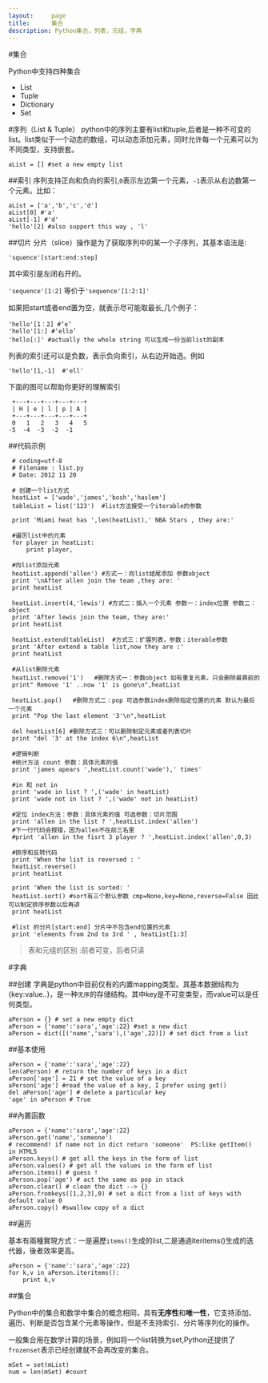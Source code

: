 ```yaml
---
layout:     page
title:      集合
description: Python集合，列表，元组，字典
---
```


#集合

Python中支持四种集合

+ List
+ Tuple
+ Dictionary
+ Set


#序列（List & Tuple）
python中的序列主要有list和tuple,后者是一种不可变的list。list类似于一个动态的数组，可以动态添加元素，同时允许每一个元素可以为不同类型，支持嵌套。

    aList = [] #set a new empty list
    
##索引
序列支持正向和负向的索引,`0`表示左边第一个元素，`-1`表示从右边数第一个元素。比如：

    aList = ['a','b','c','d']
    aList[0] #'a'
    aList[-1] #'d'
    'hello'[2] #also support this way , 'l'

##切片
分片（slice）操作是为了获取序列中的某一个子序列，其基本语法是:

`'squence'[start:end:step]`

其中索引是左闭右开的。

`'sequence'[1:2]` 等价于`'sequence'[1:2:1]'`

如果把start或者end置为空，就表示尽可能取最长,几个例子：

    'hello'[1：2] #‘e’
    'hello'[1:] #‘ello’
    'hello[:]' #actually the whole string 可以生成一份当前list的副本

列表的索引还可以是负数，表示负向索引，从右边开始选。例如
    
    'hello'[1,-1]  #'ell'

下面的图可以帮助你更好的理解索引

     +---+---+---+---+---+
     | H | e | l | p | A |
     +---+---+---+---+---+
     0   1   2   3   4   5
    -5  -4  -3  -2  -1
    
    

##代码示例

     # coding=utf-8
     # Filename : list.py
     # Date: 2012 11 20
 
     # 创建一个list方式
     heatList = ['wade','james','bosh','haslem']
     tableList = list('123')  #list方法接受一个iterable的参数
 
     print 'Miami heat has ',len(heatList),' NBA Stars , they are:'
 
     #遍历list中的元素
     for player in heatList:
         print player,
 
     #向list添加元素
     heatList.append('allen') #方式一：向list结尾添加 参数object
     print '\nAfter allen join the team ,they are: '
     print heatList
 
     heatList.insert(4,'lewis') #方式二：插入一个元素 参数一：index位置 参数二：object
     print 'After lewis join the team, they are:'
     print heatList
 
     heatList.extend(tableList)  #方式三：扩展列表，参数：iterable参数
     print 'After extend a table list,now they are :'
     print heatList
 
     #从list删除元素
     heatList.remove('1')   #删除方式一：参数object 如有重复元素，只会删除最靠前的
     print" Remove '1' ..now '1' is gone\n",heatList
 
     heatList.pop()   #删除方式二：pop 可选参数index删除指定位置的元素 默认为最后一个元素
     print "Pop the last element '3'\n",heatList
 
     del heatList[6] #删除方式三：可以删除制定元素或者列表切片
     print "del '3' at the index 6\n",heatList
 
     #逻辑判断
     #统计方法 count 参数：具体元素的值
     print 'james apears ',heatList.count('wade'),' times'
 
     #in 和 not in 
     print 'wade in list ? ',('wade' in heatList)
     print 'wade not in list ? ',('wade' not in heatList)
 
     #定位 index方法：参数：具体元素的值 可选参数：切片范围
     print 'allen in the list ? ',heatList.index('allen')
     #下一行代码会报错，因为allen不在前三名里
     #print 'allen in the fisrt 3 player ? ',heatList.index('allen',0,3)
 
     #排序和反转代码
     print 'When the list is reversed : '
     heatList.reverse()
     print heatList
 
     print 'When the list is sorted: '
     heatList.sort() #sort有三个默认参数 cmp=None,key=None,reverse=False 因此可以制定排序参数以后再讲
     print heatList
 
     #list 的分片[start:end] 分片中不包含end位置的元素
     print 'elements from 2nd to 3rd ' , heatList[1:3]

> 表和元组的区别 :前者可变，后者只读



#字典

##创建
字典是python中目前仅有的内置mapping类型。其基本数据结构为{key:value..}，是一种`无序`的存储结构。其中key是不可变类型，而value可以是任何类型。

    aPerson = {} # set a new empty dict
    aPerson = {'name':'sara','age':22} #set a new dict
    aPerson = dict([('name','sara'),('age',22)]) # set dict from a list

##基本使用
    
    aPerson = {'name':'sara','age':22}
    len(aPerson) # return the number of keys in a dict
    aPerson['age'] = 21 # set the value of a key
    aPerson['age'] #read the value of a key, I prefer using get()
    del aPerson['age'] # delete a particular key
    'age' in aPerson # True

##內置函数
    
    aPerson = {'name':'sara','age':22}
    aPerson.get('name','someone') 
    # recommend! if name not in dict return 'someone'  PS:like getItem() in HTML5
    aPerson.keys() # get all the keys in the form of list
    aPerson.values() # get all the values in the form of list
    aPerson.items() # guess !
    aPerson.pop('age') # act the same as pop in stack
    aPerson.clear() # clean the dict --> {}
    aPerson.fromkeys([1,2,3],0) # set a dict from a list of keys with default value 0
    aPerson.copy() #swallow copy of a dict
    
##遍历

基本有兩種實現方式：一是遍歷`items()`生成的list,二是通過iteritems()生成的迭代器，後者效率更高。

    aPerson = {'name':'sara','age':22}
    for k,v in aPerson.iteritems():
        print k,v


##集合

Python中的集合和数学中集合的概念相同，具有**无序性**和**唯一性**，它支持添加、遍历、判断是否包含某个元素等操作，但是不支持索引、分片等序列化的操作。

一般集合用在数学计算的场景，例如将一个list转换为set,Python还提供了`frozenset`表示已经创建就不会再改变的集合。


    mSet = set(mList)
    num = len(mSet) #count
    




